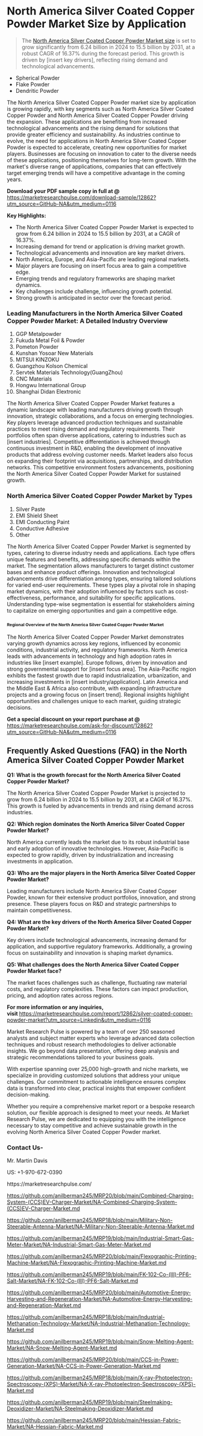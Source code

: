 <h1>North America Silver Coated Copper Powder Market&nbsp;Size by Application</h1><blockquote><p>The <a href="https://marketresearchpulse.com/download-sample/12862?utm_source=GitHub-NA&amp;utm_medium=0116">North America Silver Coated Copper Powder Market size</a> is set to grow significantly from 6.24 billion in 2024 to 15.5 billion by 2031, at a robust CAGR of 16.37% during the forecast period. This growth is driven by [insert key drivers], reflecting rising demand and technological advancements.</p></blockquote><ul><li>Spherical Powder<li> Flake Powder<li> Dendritic Powder</li></ul><p>The North America Silver Coated Copper Powder market size by application is growing rapidly, with key segments such as North America Silver Coated Copper Powder and North America Silver Coated Copper Powder driving the expansion. These applications are benefiting from increased technological advancements and the rising demand for solutions that provide greater efficiency and sustainability. As industries continue to evolve, the need for applications in North America Silver Coated Copper Powder is expected to accelerate, creating new opportunities for market players. Businesses are focusing on innovation to cater to the diverse needs of these applications, positioning themselves for long-term growth. With the market's diverse range of applications, companies that can effectively target emerging trends will have a competitive advantage in the coming years.</p><p><strong>Download your PDF sample copy in full at @ </strong><a href="https://marketresearchpulse.com/download-sample/12862?utm_source=GitHub-NA&amp;utm_medium=0116">https://marketresearchpulse.com/download-sample/12862?utm_source=GitHub-NA&amp;utm_medium=0116</a></p><p><strong>Key Highlights: </strong></p><ul><li>The North America Silver Coated Copper Powder Market is expected to grow from 6.24 billion in 2024 to 15.5 billion by 2031, at a CAGR of 16.37%.</li><li>Increasing demand for trend or application is driving market growth.</li><li>Technological advancements and innovation are key market drivers.</li><li>North America, Europe, and Asia-Pacific are leading regional markets.</li><li>Major players are focusing on insert focus area to gain a competitive edge.</li><li>Emerging trends and regulatory frameworks are shaping market dynamics.</li><li>Key challenges include challenge, influencing growth potential.</li><li>Strong growth is anticipated in sector over the forecast period.</li></ul><h3>Leading Manufacturers in the North America Silver Coated Copper Powder Market: A Detailed Industry Overview</h3><ol><li>GGP Metalpowder</li><li>Fukuda Metal Foil & Powder</li><li>Pometon Powder</li><li>Kunshan Yosoar New Materials</li><li>MITSUI KINZOKU</li><li>Guangzhou Kolson Chemical</li><li>Servtek Materials Technology(GuangZhou)</li><li>CNC Materials</li><li>Hongwu International Group</li><li>Shanghai Didan Elextronic</li></ol><div class="flex max-w-full flex-col flex-grow"><div class="min-h-8 text-message flex w-full flex-col items-end gap-2 whitespace-normal break-words [.text-message+&amp;]:mt-5" dir="auto" data-message-author-role="assistant" data-message-id="fd8432e4-4910-450d-b182-61b7bfb0a01f" data-message-model-slug="gpt-4o"><div class="flex w-full flex-col gap-1 empty:hidden first:pt-[3px]"><div class="markdown prose w-full break-words dark:prose-invert light"><p>The North America Silver Coated Copper Powder Market features a dynamic landscape with leading manufacturers driving growth through innovation, strategic collaborations, and a focus on emerging technologies. Key players leverage advanced production techniques and sustainable practices to meet rising demand and regulatory requirements. Their portfolios often span diverse applications, catering to industries such as [insert industries]. Competitive differentiation is achieved through continuous investment in R&amp;D, enabling the development of innovative products that address evolving customer needs. Market leaders also focus on expanding their footprint via acquisitions, partnerships, and distribution networks. This competitive environment fosters advancements, positioning the North America Silver Coated Copper Powder Market for sustained growth.</p></div></div></div></div><h3>North America Silver Coated Copper Powder Market by Types</h3><ol><li>Silver Paste<li> EMI Shield Sheet<li> EMI Conducting Paint<li> Conductive Adhesive<li> Other</li></ol><div class="flex max-w-full flex-col flex-grow"><div class="min-h-8 text-message flex w-full flex-col items-end gap-2 whitespace-normal break-words [.text-message+&amp;]:mt-5" dir="auto" data-message-author-role="assistant" data-message-id="084470be-0bb7-4664-bddf-5156b4f41249" data-message-model-slug="gpt-4o-mini"><div class="flex w-full flex-col gap-1 empty:hidden first:pt-[3px]"><div class="markdown prose w-full break-words dark:prose-invert light"><p>The North America Silver Coated Copper Powder Market is segmented by types, catering to diverse industry needs and applications. Each type offers unique features and benefits, addressing specific demands within the market. The segmentation allows manufacturers to target distinct customer bases and enhance product offerings. Innovation and technological advancements drive differentiation among types, ensuring tailored solutions for varied end-user requirements. These types play a pivotal role in shaping market dynamics, with their adoption influenced by factors such as cost-effectiveness, performance, and suitability for specific applications. Understanding type-wise segmentation is essential for stakeholders aiming to capitalize on emerging opportunities and gain a competitive edge.</p></div></div></div></div><h3><span style="font-size: 11px;">Regional Overview of the North America Silver Coated Copper Powder Market</span></h3><div class="flex max-w-full flex-col flex-grow"><div class="min-h-8 text-message flex w-full flex-col items-end gap-2 whitespace-normal break-words [.text-message+&amp;]:mt-5" dir="auto" data-message-author-role="assistant" data-message-id="e9038762-ce64-4e30-91c9-9bd413514231" data-message-model-slug="gpt-4o-mini"><div class="flex w-full flex-col gap-1 empty:hidden first:pt-[3px]"><div class="markdown prose w-full break-words dark:prose-invert light"><p>The North America Silver Coated Copper Powder Market demonstrates varying growth dynamics across key regions, influenced by economic conditions, industrial activity, and regulatory frameworks. North America leads with advancements in technology and high adoption rates in industries like [insert example]. Europe follows, driven by innovation and strong governmental support for [insert focus area]. The Asia-Pacific region exhibits the fastest growth due to rapid industrialization, urbanization, and increasing investments in [insert industry/application]. Latin America and the Middle East &amp; Africa also contribute, with expanding infrastructure projects and a growing focus on [insert trend]. Regional insights highlight opportunities and challenges unique to each market, guiding strategic decisions.</p></div></div></div></div><p><strong>Get a special discount on your report purchase at @ </strong><a href="https://marketresearchpulse.com/ask-for-discount/12862?utm_source=GitHub-NA&amp;utm_medium=0116">https://marketresearchpulse.com/ask-for-discount/12862?utm_source=GitHub-NA&amp;utm_medium=0116</a></p><h2>Frequently Asked Questions (FAQ) in the North America Silver Coated Copper Powder Market</h2><p><strong>Q1: What is the growth forecast for the North America Silver Coated Copper Powder Market?</strong></p><p>The North America Silver Coated Copper Powder Market is projected to grow from 6.24 billion in 2024 to 15.5 billion by 2031, at a CAGR of 16.37%. This growth is fueled by advancements in trends and rising demand across industries.</p><p><strong>Q2: Which region dominates the North America Silver Coated Copper Powder Market?</strong></p><p>North America currently leads the market due to its robust industrial base and early adoption of innovative technologies. However, Asia-Pacific is expected to grow rapidly, driven by industrialization and increasing investments in application.</p><p><strong>Q3: Who are the major players in the North America Silver Coated Copper Powder Market?</strong></p><p>Leading manufacturers include North America Silver Coated Copper Powder, known for their extensive product portfolios, innovation, and strong presence. These players focus on R&amp;D and strategic partnerships to maintain competitiveness.</p><p><strong>Q4: What are the key drivers of the North America Silver Coated Copper Powder Market?</strong></p><p>Key drivers include technological advancements, increasing demand for application, and supportive regulatory frameworks. Additionally, a growing focus on sustainability and innovation is shaping market dynamics.</p><p><strong>Q5: What challenges does the North America Silver Coated Copper Powder Market face?</strong></p><p>The market faces challenges such as challenge, fluctuating raw material costs, and regulatory complexities. These factors can impact production, pricing, and adoption rates across regions.</p><p><strong>For more information or any inquiries, visit&nbsp;</strong><a href="https://marketresearchpulse.com/report/12862/silver-coated-copper-powder-market?utm_source=Linkedin&utm_medium=0116">https://marketresearchpulse.com/report/12862/silver-coated-copper-powder-market?utm_source=Linkedin&utm_medium=0116</a></p><p>Market Research Pulse is powered by a team of over 250 seasoned analysts and subject matter experts who leverage advanced data collection techniques and robust research methodologies to deliver actionable insights. We go beyond data presentation, offering deep analysis and strategic recommendations tailored to your business goals.</p><p>With expertise spanning over 25,000 high-growth and niche markets, we specialize in providing customized solutions that address your unique challenges. Our commitment to actionable intelligence ensures complex data is transformed into clear, practical insights that empower confident decision-making.</p><p>Whether you require a comprehensive market report or a bespoke research solution, our flexible approach is designed to meet your needs. At Market Research Pulse, we are dedicated to equipping you with the intelligence necessary to stay competitive and achieve sustainable growth in the evolving North America Silver Coated Copper Powder market.</p><h3><strong>Contact Us-</strong></h3><p>Mr. Martin Davis</p><p>US: +1-970-672-0390</p><p>https://marketresearchpulse.com/</p><p><a href="https://github.com/anilberman245/MRP20/blob/main/Combined-Charging-System-(CCS)EV-Charger-Market/NA-Combined-Charging-System-(CCS)EV-Charger-Market.md">https://github.com/anilberman245/MRP20/blob/main/Combined-Charging-System-(CCS)EV-Charger-Market/NA-Combined-Charging-System-(CCS)EV-Charger-Market.md</a></p><p><a href="https://github.com/anilberman245/MRP18/blob/main/Military-Non-Steerable-Antenna-Market/NA-Military-Non-Steerable-Antenna-Market.md">https://github.com/anilberman245/MRP18/blob/main/Military-Non-Steerable-Antenna-Market/NA-Military-Non-Steerable-Antenna-Market.md</a></p><p><a href="https://github.com/anilberman245/MRP19/blob/main/Industrial-Smart-Gas-Meter-Market/NA-Industrial-Smart-Gas-Meter-Market.md">https://github.com/anilberman245/MRP19/blob/main/Industrial-Smart-Gas-Meter-Market/NA-Industrial-Smart-Gas-Meter-Market.md</a></p><p><a href="https://github.com/anilberman245/MRP20/blob/main/Flexographic-Printing-Machine-Market/NA-Flexographic-Printing-Machine-Market.md">https://github.com/anilberman245/MRP20/blob/main/Flexographic-Printing-Machine-Market/NA-Flexographic-Printing-Machine-Market.md</a></p><p><a href="https://github.com/anilberman245/MRP19/blob/main/FK-102-Co-(III)-PF6-Salt-Market/NA-FK-102-Co-(III)-PF6-Salt-Market.md">https://github.com/anilberman245/MRP19/blob/main/FK-102-Co-(III)-PF6-Salt-Market/NA-FK-102-Co-(III)-PF6-Salt-Market.md</a></p><p><a href="https://github.com/anilberman245/MRP20/blob/main/Automotive-Energy-Harvesting-and-Regeneration-Market/NA-Automotive-Energy-Harvesting-and-Regeneration-Market.md">https://github.com/anilberman245/MRP20/blob/main/Automotive-Energy-Harvesting-and-Regeneration-Market/NA-Automotive-Energy-Harvesting-and-Regeneration-Market.md</a></p><p><a href="https://github.com/anilberman245/MRP18/blob/main/Industrial-Methanation-Technology-Market/NA-Industrial-Methanation-Technology-Market.md">https://github.com/anilberman245/MRP18/blob/main/Industrial-Methanation-Technology-Market/NA-Industrial-Methanation-Technology-Market.md</a></p><p><a href="https://github.com/anilberman245/MRP19/blob/main/Snow-Melting-Agent-Market/NA-Snow-Melting-Agent-Market.md">https://github.com/anilberman245/MRP19/blob/main/Snow-Melting-Agent-Market/NA-Snow-Melting-Agent-Market.md</a></p><p><a href="https://github.com/anilberman245/MRP20/blob/main/CCS-in-Power-Generation-Market/NA-CCS-in-Power-Generation-Market.md">https://github.com/anilberman245/MRP20/blob/main/CCS-in-Power-Generation-Market/NA-CCS-in-Power-Generation-Market.md</a></p><p><a href="https://github.com/anilberman245/MRP18/blob/main/X-ray-Photoelectron-Spectroscopy-(XPS)-Market/NA-X-ray-Photoelectron-Spectroscopy-(XPS)-Market.md">https://github.com/anilberman245/MRP18/blob/main/X-ray-Photoelectron-Spectroscopy-(XPS)-Market/NA-X-ray-Photoelectron-Spectroscopy-(XPS)-Market.md</a></p><p><a href="https://github.com/anilberman245/MRP19/blob/main/Steelmaking-Deoxidizer-Market/NA-Steelmaking-Deoxidizer-Market.md">https://github.com/anilberman245/MRP19/blob/main/Steelmaking-Deoxidizer-Market/NA-Steelmaking-Deoxidizer-Market.md</a></p><p><a href="https://github.com/anilberman245/MRP20/blob/main/Hessian-Fabric-Market/NA-Hessian-Fabric-Market.md">https://github.com/anilberman245/MRP20/blob/main/Hessian-Fabric-Market/NA-Hessian-Fabric-Market.md</a></p>
